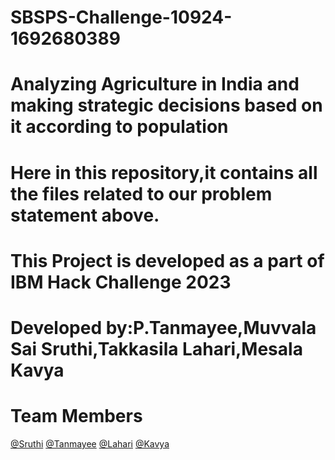 # SBSPS-Challenge-10924-1692680389
# Analyzing Agriculture in India and making strategic decisions based on it according to population
# Here in this repository,it contains all the files related to our problem statement above.
# This Project is developed as a part of IBM Hack Challenge 2023
# Developed by:P.Tanmayee,Muvvala Sai Sruthi,Takkasila Lahari,Mesala Kavya


# Team Members
<a href="https://www.linkedin.com/in/muvvala-sai-sruthi-789aa224a/">@Sruthi</a>
<a href="https://www.linkedin.com/in/tanmayee-paduchuru-115330244/">@Tanmayee</a>
<a href="https://www.linkedin.com/in/lahari-takkasila-813718238">@Lahari</a>
<a href="https://www.linkedin.com/in/meesala-kavya-sree-aa2307285/">@Kavya</a>
